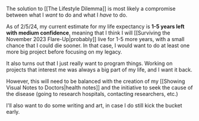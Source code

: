 The solution to [[The Lifestyle Dilemma]] is most likely a compromise between what I *want* to do and what I *have* to do.

As of 2/5/24, my current estimate for my life expectancy is **1-5 years left with medium confidence**, meaning that I think I will [[Surviving the November 2023 Flare-Up|probably]] live for 1-5 more years, with a small chance that I could die sooner. In that case, I would want to do at least one more big project before focusing on my legacy.

It also turns out that I just really want to program things. Working on projects that interest me was always a big part of my life, and I want it back.

However, this will need to be balanced with the creation of my [[Showing Visual Notes to Doctors|health notes]] and the initiative to seek the cause of the disease (going to research hospitals, contacting researchers, etc.)

I'll also want to do some writing and art, in case I do still kick the bucket early.